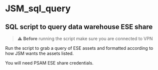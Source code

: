 # JSM_sql_query



## SQL script to query data warehouse ESE share

> :warning: **Before** running the script make sure you are connected to VPN

Run the script to grab a query of ESE assets and formatted according to how JSM
wants the assets listed.

You will need PSAM ESE share credentials.
